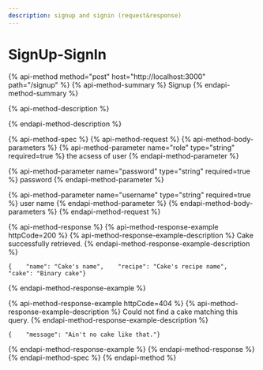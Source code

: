 ```yaml
---
description: signup and signin (request&response)
---
```


# SignUp-SignIn

{% api-method method="post" host="http://localhost:3000" path="/signup" %}
{% api-method-summary %}
Signup
{% endapi-method-summary %}

{% api-method-description %}

{% endapi-method-description %}

{% api-method-spec %}
{% api-method-request %}
{% api-method-body-parameters %}
{% api-method-parameter name="role" type="string" required=true %}
the acsess of user
{% endapi-method-parameter %}

{% api-method-parameter name="password" type="string" required=true %}
password
{% endapi-method-parameter %}

{% api-method-parameter name="username" type="string" required=true %}
 user name 
{% endapi-method-parameter %}
{% endapi-method-body-parameters %}
{% endapi-method-request %}

{% api-method-response %}
{% api-method-response-example httpCode=200 %}
{% api-method-response-example-description %}
Cake successfully retrieved.
{% endapi-method-response-example-description %}

```
{    "name": "Cake's name",    "recipe": "Cake's recipe name",    "cake": "Binary cake"}
```
{% endapi-method-response-example %}

{% api-method-response-example httpCode=404 %}
{% api-method-response-example-description %}
Could not find a cake matching this query.
{% endapi-method-response-example-description %}

```
{    "message": "Ain't no cake like that."}
```
{% endapi-method-response-example %}
{% endapi-method-response %}
{% endapi-method-spec %}
{% endapi-method %}




